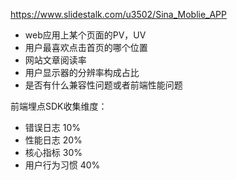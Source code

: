 https://www.slidestalk.com/u3502/Sina_Moblie_APP

- web应用上某个页面的PV，UV
- 用户最喜欢点击首页的哪个位置
- 网站文章阅读率
- 用户显示器的分辨率构成占比
- 是否有什么兼容性问题或者前端性能问题

前端埋点SDK收集维度：
- 错误日志 10%
- 性能日志 20%
- 核心指标 30%
- 用户行为习惯 40%
